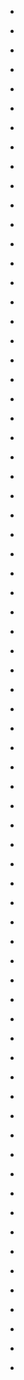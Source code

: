 
- [](/2021/07/h47y9vv/)

- [](/2020/08/g33ryjz/)

- [](/2016/12/db2wqti/)

- [](/2014/08/2etlbn/)

- [](/2014/08/ck2rw08/)

- [](/2014/08/ck2tcr2/)

- [](/2014/08/2dt1zd/)

- [](/2014/06/ci3sqvm/)

- [](/2014/05/25y02m/)

- [](/2014/05/chlrx18/)

- [](/2014/04/246pv1/)

- [](/2014/01/1ujm8r/)

- [](/2013/12/1tjkv0/)

- [](/2013/12/1t2s6q/)

- [](/2013/12/1t0joe/)

- [](/2013/12/ce3qkyj/)

- [](/2013/12/ce3r558/)

- [](/2013/12/1smunb/)

- [](/2013/10/ccnz0on/)

- [](/2013/09/1mx5uu/)

- [](/2013/09/ccdfk7k/)

- [](/2013/09/ccd59jc/)

- [](/2013/09/1mhsv0/)

- [](/2013/09/cc9d04j/)

- [](/2013/09/cc7n8hn/)

- [](/2013/09/cc449im/)

- [](/2013/09/cbz7sy4/)

- [](/2013/07/1ig742/)

- [](/2013/07/cb47964/)

- [](/2013/07/1ibhe7/)

- [](/2013/06/caoc03n/)

- [](/2013/06/cao0q8s/)

- [](/2013/06/cajyeir/)

- [](/2013/06/cajzjp7/)

- [](/2013/06/caj4ftc/)

- [](/2013/06/caitrgg/)

- [](/2013/06/caitscj/)

- [](/2013/06/cagpuyk/)

- [](/2013/06/caf65qu/)

- [](/2013/06/cab9a4g/)

- [](/2013/05/ca7auzm/)

- [](/2013/05/ca6uu2u/)

- [](/2013/05/ca5zvzu/)

- [](/2013/04/1cssca/)

- [](/2013/04/c9axvjs/)

- [](/2013/04/c9a1ft7/)

- [](/2013/03/c94ll5y/)

- [](/2013/02/c8jbpvh/)

- [](/2013/02/c8jpqew/)

- [](/2013/01/c7p7bhe/)

- [](/2012/12/c7lxw1v/)

- [](/2012/12/c7lxwj6/)

- [](/2012/12/c7lxy9b/)

- [](/2012/12/c7l2ws7/)

- [](/2012/12/c7awrev/)

- [](/2012/11/c75t69v/)

- [](/2012/06/c57l6sa/)

- [](/2012/06/c54ahfx/)

- [](/2012/06/c520vpa/)

- [](/2012/06/c51efto/)

- [](/2012/06/ux59u/)

- [](/2012/06/c4z5fvj/)

- [](/2012/06/c4vnr0e/)

- [](/2012/05/c4njp06/)

- [](/2011/08/jgwg3/)

- [](/2011/05/c1u3ep1/)

- [](/2011/05/c1teo88/)

- [](/2011/05/c1s1e4l/)

- [](/2009/10/4945499323/)

- [](/2009/10/4945370487/)

- [](/2009/10/4945332639/)

